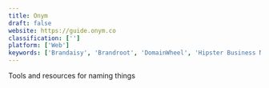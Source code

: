```yaml
---
title: Onym
draft: false 
website: https://guide.onym.co
classification: ['']
platform: ['Web']
keywords: ['Brandaisy', 'Brandroot', 'DomainWheel', 'Hipster Business Name', 'Impossibility!', 'Jenkenson', 'KillerLaunch', 'Mono Name', 'NameBounce', 'NameQL', 'NameRobot Toolbox', 'Namechk', 'Namelix', 'Naminum', 'Startup Validator', 'Startup name check', 'The Mighty Niche Name Generator', 'The Name App', 'Weird One Character Domain Superstore']
---
```

Tools and resources for naming things